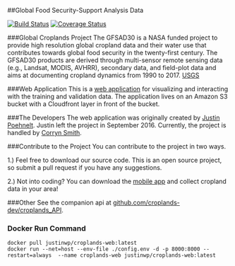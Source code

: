 ##Global Food Security-Support Analysis Data

[![Build Status](https://travis-ci.org/justinwp/croplands-web.svg)](https://travis-ci.org/justinwp/croplands-web) [![Coverage Status](https://coveralls.io/repos/justinwp/croplands-web/badge.svg)](https://coveralls.io/r/justinwp/croplands-web)

###Global Croplands Project
The GFSAD30 is a NASA funded project to provide high resolution global cropland data and their water use that
contributes towards global food security in the twenty-first century. The GFSAD30 products are derived through
multi-sensor remote sensing data (e.g., Landsat, MODIS, AVHRR), secondary data, and field-plot data and aims at
documenting cropland dynamics from 1990 to 2017. [USGS](http://geography.wr.usgs.gov/science/croplands/)

###Web Application
This is a [web application](https://croplands.org) for visualizing and interacting with the training and validation
data. The application lives on an Amazon S3 bucket with a Cloudfront layer in front of the bucket.

###The Developers
The web application was originally created by [Justin Poehnelt](https://github.com/justinwp).  Justin left the project
in September 2016.  Currently, the project is handled by [Corryn Smith](https://github.com/clsmit8703).


###Contribute to the Project
You can contribute to the project in two ways.

1.) Feel free to download our source code.  This is an open source project, so submit a pull request
if you have any suggestions.

2.) Not into coding? You can download the [mobile app](https://croplands.org/mobile) and collect cropland data in your
area!

###Other
See the companion api at [github.com/croplands-dev/croplands_API](https://github.com/croplands-dev/croplands_API).


### Docker Run Command

```
docker pull justinwp/croplands-web:latest
docker run --net=host --env-file ./config.env -d -p 8000:8000 --restart=always  --name croplands-web justinwp/croplands-web:latest
```
